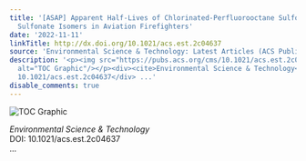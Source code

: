 ```yaml
---
title: '[ASAP] Apparent Half-Lives of Chlorinated-Perfluorooctane Sulfonate and Perfluorooctane
  Sulfonate Isomers in Aviation Firefighters'
date: '2022-11-11'
linkTitle: http://dx.doi.org/10.1021/acs.est.2c04637
source: 'Environmental Science & Technology: Latest Articles (ACS Publications)'
description: '<p><img src="https://pubs.acs.org/cms/10.1021/acs.est.2c04637/asset/images/medium/es2c04637_0004.gif"
  alt="TOC Graphic"/></p><div><cite>Environmental Science & Technology</cite></div><div>DOI:
  10.1021/acs.est.2c04637</div> ...'
disable_comments: true
---
```

<p><img src="https://pubs.acs.org/cms/10.1021/acs.est.2c04637/asset/images/medium/es2c04637_0004.gif" alt="TOC Graphic"/></p><div><cite>Environmental Science & Technology</cite></div><div>DOI: 10.1021/acs.est.2c04637</div> ...